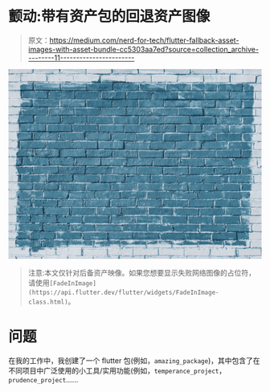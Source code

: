 # 颤动:带有资产包的回退资产图像

> 原文：<https://medium.com/nerd-for-tech/flutter-fallback-asset-images-with-asset-bundle-cc5303aa7ed?source=collection_archive---------11----------------------->

![](img/78a77104a084653d52e7e85a2fde898b.png)

> 注意:本文仅针对后备资产映像。如果您想要显示失败网络图像的占位符，请使用`[FadeInImage](https://api.flutter.dev/flutter/widgets/FadeInImage-class.html)`。

# 问题

在我的工作中，我创建了一个 flutter 包(例如，`amazing_package`)，其中包含了在不同项目中广泛使用的小工具/实用功能(例如，`temperance_project`，`prudence_project`……